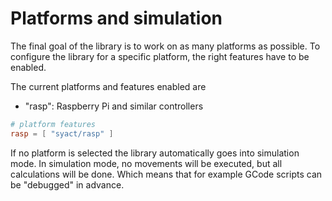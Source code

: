 # Platforms and simulation

The final goal of the library is to work on as many platforms as possible. To configure the library for a specific platform, the right features have to be enabled. 

The current platforms and features enabled are
- "rasp": Raspberry Pi and similar controllers

```toml
# platform features
rasp = [ "syact/rasp" ]
```

If no platform is selected the library automatically goes into simulation mode. In simulation mode, no movements will be executed, but all calculations will be done. Which means that for example GCode scripts can be "debugged" in advance.